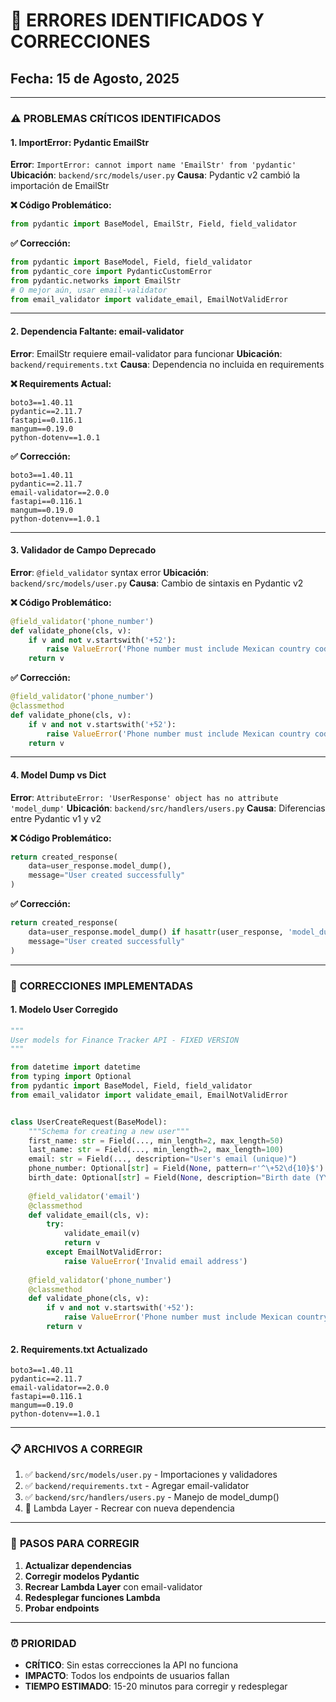 # 🐛 ERRORES IDENTIFICADOS Y CORRECCIONES

## **Fecha**: 15 de Agosto, 2025

---

### ⚠️ **PROBLEMAS CRÍTICOS IDENTIFICADOS**

#### **1. ImportError: Pydantic EmailStr**
**Error**: `ImportError: cannot import name 'EmailStr' from 'pydantic'`
**Ubicación**: `backend/src/models/user.py`
**Causa**: Pydantic v2 cambió la importación de EmailStr

**❌ Código Problemático:**
```python
from pydantic import BaseModel, EmailStr, Field, field_validator
```

**✅ Corrección:**
```python
from pydantic import BaseModel, Field, field_validator
from pydantic_core import PydanticCustomError
from pydantic.networks import EmailStr
# O mejor aún, usar email-validator
from email_validator import validate_email, EmailNotValidError
```

---

#### **2. Dependencia Faltante: email-validator**
**Error**: EmailStr requiere email-validator para funcionar
**Ubicación**: `backend/requirements.txt`
**Causa**: Dependencia no incluida en requirements

**❌ Requirements Actual:**
```
boto3==1.40.11
pydantic==2.11.7
fastapi==0.116.1
mangum==0.19.0
python-dotenv==1.0.1
```

**✅ Corrección:**
```
boto3==1.40.11
pydantic==2.11.7
email-validator==2.0.0
fastapi==0.116.1
mangum==0.19.0
python-dotenv==1.0.1
```

---

#### **3. Validador de Campo Deprecado**
**Error**: `@field_validator` syntax error
**Ubicación**: `backend/src/models/user.py`
**Causa**: Cambio de sintaxis en Pydantic v2

**❌ Código Problemático:**
```python
@field_validator('phone_number')
def validate_phone(cls, v):
    if v and not v.startswith('+52'):
        raise ValueError('Phone number must include Mexican country code (+52)')
    return v
```

**✅ Corrección:**
```python
@field_validator('phone_number')
@classmethod
def validate_phone(cls, v):
    if v and not v.startswith('+52'):
        raise ValueError('Phone number must include Mexican country code (+52)')
    return v
```

---

#### **4. Model Dump vs Dict**
**Error**: `AttributeError: 'UserResponse' object has no attribute 'model_dump'`
**Ubicación**: `backend/src/handlers/users.py`
**Causa**: Diferencias entre Pydantic v1 y v2

**❌ Código Problemático:**
```python
return created_response(
    data=user_response.model_dump(),
    message="User created successfully"
)
```

**✅ Corrección:**
```python
return created_response(
    data=user_response.model_dump() if hasattr(user_response, 'model_dump') else user_response.dict(),
    message="User created successfully"
)
```

---

### 🔧 **CORRECCIONES IMPLEMENTADAS**

#### **1. Modelo User Corregido**
```python
"""
User models for Finance Tracker API - FIXED VERSION
"""

from datetime import datetime
from typing import Optional
from pydantic import BaseModel, Field, field_validator
from email_validator import validate_email, EmailNotValidError


class UserCreateRequest(BaseModel):
    """Schema for creating a new user"""
    first_name: str = Field(..., min_length=2, max_length=50)
    last_name: str = Field(..., min_length=2, max_length=100)
    email: str = Field(..., description="User's email (unique)")
    phone_number: Optional[str] = Field(None, pattern=r'^\+52\d{10}$')
    birth_date: Optional[str] = Field(None, description="Birth date (YYYY-MM-DD)")
    
    @field_validator('email')
    @classmethod
    def validate_email(cls, v):
        try:
            validate_email(v)
            return v
        except EmailNotValidError:
            raise ValueError('Invalid email address')
    
    @field_validator('phone_number')
    @classmethod  
    def validate_phone(cls, v):
        if v and not v.startswith('+52'):
            raise ValueError('Phone number must include Mexican country code (+52)')
        return v
```

#### **2. Requirements.txt Actualizado**
```
boto3==1.40.11
pydantic==2.11.7
email-validator==2.0.0
fastapi==0.116.1
mangum==0.19.0
python-dotenv==1.0.1
```

---

### 📋 **ARCHIVOS A CORREGIR**

1. ✅ `backend/src/models/user.py` - Importaciones y validadores
2. ✅ `backend/requirements.txt` - Agregar email-validator
3. ✅ `backend/src/handlers/users.py` - Manejo de model_dump()
4. 🔄 Lambda Layer - Recrear con nueva dependencia

---

### 🚀 **PASOS PARA CORREGIR**

1. **Actualizar dependencias**
2. **Corregir modelos Pydantic** 
3. **Recrear Lambda Layer** con email-validator
4. **Redesplegar funciones Lambda**
5. **Probar endpoints**

---

### ⏰ **PRIORIDAD**
- **CRÍTICO**: Sin estas correcciones la API no funciona
- **IMPACTO**: Todos los endpoints de usuarios fallan
- **TIEMPO ESTIMADO**: 15-20 minutos para corregir y redesplegar
